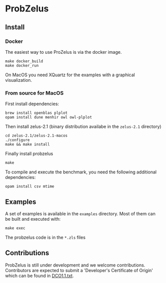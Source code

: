 # ProbZelus

## Install

### Docker

The easiest way to use ProZelus is via the docker image.
```
make docker_build
make docker_run
```

On MacOS you need XQuartz for the examples with a graphical visualization.

### From source for MacOS

First install dependencies:
```
brew install openblas plplot
opam install dune menhir owl owl-plplot
```

Then install zelus-2.1 (binary distribution availabe in the `zelus-2.1` directory)
```
cd zelus-2.1/zelus-2.1-macos
./configure
make && make install
```

Finally install probzelus
```
make
```

To compile and execute the benchmark, you need the following additional dependencies:
```
opam install csv mtime
```


## Examples

A set of examples is available in the `examples` directory.
Most of them can be built and executed with:

```
make exec
```

The probzelus code is in the `*.zls` files


## Contributions

ProbZelus is still under development and we welcome contributions.
Contributors are expected to submit a 'Developer's Certificate of Origin' which can be found in [DCO1.1.txt](DCO1.1.txt).
